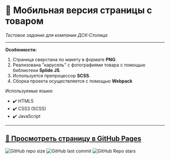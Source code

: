 # :small_orange_diamond: Мобильная версия страницы с товаром
*Тестовое задание для компании ДСК-Столица*  
______


**Особенности:**

1. Страница сверстана по макету в формате **PNG**.
2. Реализована "карусель" с фотографиями товара с помощью библиотеки **Splide JS**.
3. Используется препроцессор **SCSS**.
4. Сборка проекта осуществляется с помощью **Webpack**

Используемые языки: 
* :heavy_check_mark: HTML5    
* :heavy_check_mark: CSS3 (SCSS)   
* :heavy_check_mark: JavaScript
______

[:link: Просмотреть страницу в GitHub Pages](https://uzornakovre.github.io/dsc-stolica-test/)  
------
![GitHub repo size](https://img.shields.io/github/repo-size/uzornakovre/dsc-stolica-test?color=yellow&style=flat-square) ![GitHub last commit](https://img.shields.io/github/last-commit/uzornakovre/dsc-stolica-test?color=blue&style=flat-square) ![GitHub Repo stars](https://img.shields.io/github/stars/uzornakovre/dsc-stolica-test?color=pink&style=flat-square)  